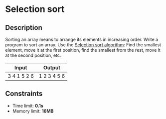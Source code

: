# Selection sort

## Description
Sorting an array means to arrange its elements in increasing order. Write a program to sort an array.
Use the [Selection sort algorithm](https://en.wikipedia.org/wiki/Selection_sort):
Find the smallest element, move it at the first position, find the smallest from the rest, move it at the second position, etc.


|     Input      |     Output     |
|----------------|----------------|
|3 4 1 5 2 6             |1 2 3 4 5 6             |


## Constraints
- Time limit: **0.1s**
- Memory limit: **16MB**
